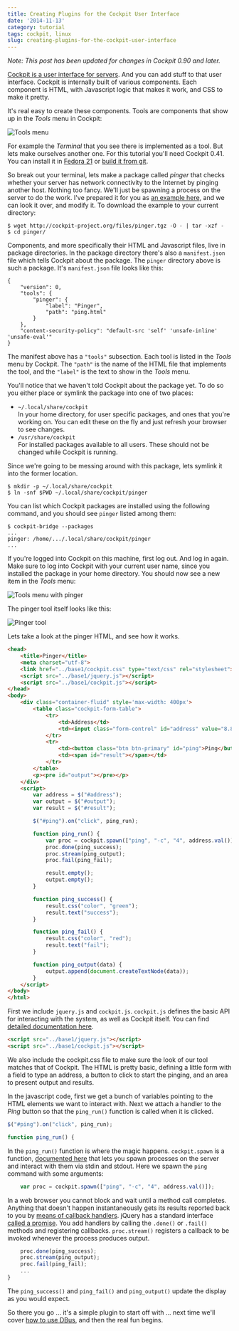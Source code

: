 ```yaml
---
title: Creating Plugins for the Cockpit User Interface
date: '2014-11-13'
category: tutorial
tags: cockpit, linux
slug: creating-plugins-for-the-cockpit-user-interface
---
```


*Note: This post has been updated for changes in Cockpit 0.90 and later.*

[Cockpit is a user interface for servers](http://cockpit-project.org). And you can add stuff to that user interface. Cockpit is internally built of various components. Each component is HTML, with Javascript logic that makes it work, and CSS to make it pretty.

It's real easy to create these components. Tools are components that show up in the *Tools* menu in Cockpit:

![Tools menu](/images/cockpit-tools-default.png)

For example the *Terminal* that you see there is implemented as a tool. But lets make ourselves another one. For this tutorial you'll need Cockpit 0.41. You can install it in [Fedora 21](https://lists.fedorahosted.org/pipermail/cockpit-devel/2014-November/000196.html) or [build it from git](https://github.com/cockpit-project/cockpit/blob/master/HACKING.md).

So break out your terminal, lets make a package called *pinger* that checks whether your server has network connectivity to the Internet by pinging another host. Nothing too fancy. We'll just be spawning a process on the server to do the work. I've prepared it for you as [an example here](http://cockpit-project.org/files/pinger.tgz), and we can look it over, and modify it. To download the example to your current directory:

```text
$ wget http://cockpit-project.org/files/pinger.tgz -O - | tar -xzf -
$ cd pinger/
```

Components, and more specifically their HTML and Javascript files, live in package directories. In the package directory there's also a `manifest.json` file which tells Cockpit about the package. The `pinger` directory above is such a package. It's `manifest.json` file looks like this:

```text
{
    "version": 0,
    "tools": {
        "pinger": {
            "label": "Pinger",
            "path": "ping.html"
        }
    },
    "content-security-policy": "default-src 'self' 'unsafe-inline' 'unsafe-eval'"
}
```

The manifest above has a `"tools"` subsection. Each tool is listed in the *Tools* menu by Cockpit. The `"path"` is the name of the HTML file that implements the tool, and the `"label"` is the text to show in the *Tools* menu.

You'll notice that we haven't told Cockpit about the package yet. To do so you either place or symlink the package into one of two places:

 * `~/.local/share/cockpit`<br>
In your home directory, for user specific packages, and ones that you're working on. You can edit these on the fly and just refresh your browser to see changes.
 * `/usr/share/cockpit`<br>
For installed packages available to all users. These should not be changed while Cockpit is running.

Since we're going to be messing around with this package, lets symlink it into the former location.

```text
$ mkdir -p ~/.local/share/cockpit
$ ln -snf $PWD ~/.local/share/cockpit/pinger
```

You can list which Cockpit packages are installed using the following command, and you should see `pinger` listed among them:

```text
$ cockpit-bridge --packages
...
pinger: /home/.../.local/share/cockpit/pinger
...
```

If you're logged into Cockpit on this machine, first log out. And log in again. Make sure to log into Cockpit with your current user name, since you installed the package in your home directory. You should now see a new item in the *Tools* menu:

![Tools menu with pinger](/images/cockpit-tools-pinger.png)

The pinger tool itself looks like this:

![Pinger tool](/images/cockpit-pinger-tool.png)

Lets take a look at the pinger HTML, and see how it works.

```html
<head>
    <title>Pinger</title>
    <meta charset="utf-8">
    <link href="../base1/cockpit.css" type="text/css" rel="stylesheet">
    <script src="../base1/jquery.js"></script>
    <script src="../base1/cockpit.js"></script>
</head>
<body>
    <div class="container-fluid" style='max-width: 400px'>
        <table class="cockpit-form-table">
            <tr>
                <td>Address</td>
                <td><input class="form-control" id="address" value="8.8.8.8"></td>
            </tr>
            <tr>
                <td><button class="btn btn-primary" id="ping">Ping</button></td>
                <td><span id="result"></span></td>
            </tr>
        </table>
        <p><pre id="output"></pre></p>
    </div>
    <script>
        var address = $("#address");
        var output = $("#output");
        var result = $("#result");

        $("#ping").on("click", ping_run);

        function ping_run() {
            var proc = cockpit.spawn(["ping", "-c", "4", address.val()]);
            proc.done(ping_success);
            proc.stream(ping_output);
            proc.fail(ping_fail);

            result.empty();
            output.empty();
        }

        function ping_success() {
            result.css("color", "green");
            result.text("success");
        }

        function ping_fail() {
            result.css("color", "red");
            result.text("fail");
        }

        function ping_output(data) {
            output.append(document.createTextNode(data));
        }
    </script>
</body>
</html>
```

First we include `jquery.js` and `cockpit.js`. `cockpit.js` defines the basic API for interacting with the system, as well as Cockpit itself. You can find [detailed documentation here](http://cockpit-project.org/guide/latest/api-cockpit.html).

```html
<script src="../base1/jquery.js"></script>
<script src="../base1/cockpit.js"></script>
```

We also include the cockpit.css file to make sure the look of our tool matches that of Cockpit. The HTML is pretty basic, defining a little form with a field to type an address, a button to click to start the pinging, and an area to present output and results.

In the javascript code, first we get a bunch of variables pointing to the HTML elements we want to interact with.
Next we attach a handler to the *Ping* button so that the `ping_run()` function is called when it is clicked.

```javascript
$("#ping").on("click", ping_run);

function ping_run() {
```

In the `ping_run()` function is where the magic happens. `cockpit.spawn` is a function, [documented here](http://cockpit-project.org/guide/latest/api-cockpit.html#latest-spawn) that lets you spawn processes on the server and interact with them via stdin and stdout. Here we spawn the `ping` command with some arguments:

```javascript
    var proc = cockpit.spawn(["ping", "-c", "4", address.val()]);
```

In a web browser you cannot block and wait until a method call completes. Anything that doesn't happen instantaneously gets its results reported back to you by [means of callback handlers](http://cockpit-project.org/guide/latest/api-cockpit.html#latest-spawn-done). jQuery has a standard interface [called a promise](http://api.jquery.com/deferred.promise/). You add handlers by calling the `.done()` or `.fail()` methods and registering callbacks. `proc.stream()` registers a callback to be invoked whenever the process produces output.

```javascript
    proc.done(ping_success);
    proc.stream(ping_output);
    proc.fail(ping_fail);
    ...
}
```

The `ping_success()` and `ping_fail()` and `ping_output()` update the display as you would expect.

So there you go ... it's a simple plugin to start off with ... next time we'll cover [how to use DBus](http://cockpit-project.org/guide/latest/api-cockpit.html#latest-dbus), and then the real fun begins.
